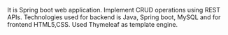 It is Spring boot web application.
Implement CRUD operations using REST APIs.
Technologies used for backend is Java, Spring boot, MySQL and for frontend HTML5,CSS.
Used Thymeleaf as template engine.
